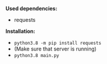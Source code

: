 **Used dependencies:**  
- requests

**Installation:**  
- `python3.8 -m pip install requests`  
- (Make sure that server is running)  
- `python3.8 main.py`  
